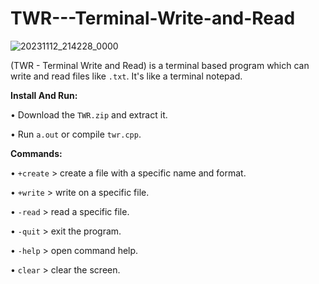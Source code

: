 # TWR---Terminal-Write-and-Read

![20231112_214228_0000](https://github.com/Nabir14/TWR---Terminal-Write-and-Read/assets/82253045/12b1ec8f-6865-4284-a4d8-216a3eb633f9)

(TWR - Terminal Write and Read) is a terminal based program which can write and read files like `.txt`. It's like a terminal notepad.

**Install And Run:**

• Download the `TWR.zip` and extract it.

• Run `a.out` or compile `twr.cpp`.

**Commands:**

• `+create` > create a file with a specific name and format.

• `+write` > write on a specific file.

• `-read` > read a specific file.

• `-quit` > exit the program.

• `-help` > open command help.

• `clear` > clear the screen.
